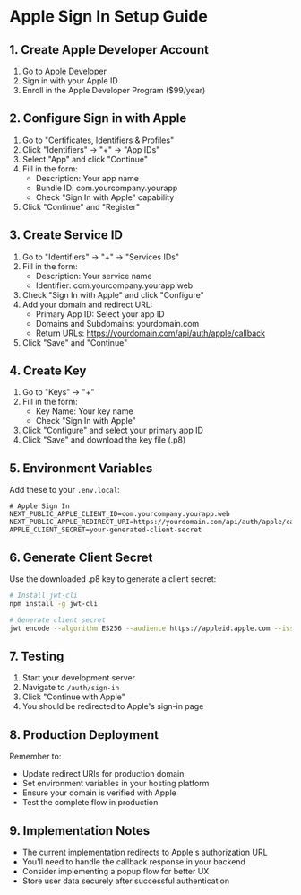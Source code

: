 # Apple Sign In Setup Guide

## 1. Create Apple Developer Account

1. Go to [Apple Developer](https://developer.apple.com/)
2. Sign in with your Apple ID
3. Enroll in the Apple Developer Program ($99/year)

## 2. Configure Sign in with Apple

1. Go to "Certificates, Identifiers & Profiles"
2. Click "Identifiers" → "+" → "App IDs"
3. Select "App" and click "Continue"
4. Fill in the form:
   - Description: Your app name
   - Bundle ID: com.yourcompany.yourapp
   - Check "Sign In with Apple" capability
5. Click "Continue" and "Register"

## 3. Create Service ID

1. Go to "Identifiers" → "+" → "Services IDs"
2. Fill in the form:
   - Description: Your service name
   - Identifier: com.yourcompany.yourapp.web
3. Check "Sign In with Apple" and click "Configure"
4. Add your domain and redirect URL:
   - Primary App ID: Select your app ID
   - Domains and Subdomains: yourdomain.com
   - Return URLs: https://yourdomain.com/api/auth/apple/callback
5. Click "Save" and "Continue"

## 4. Create Key

1. Go to "Keys" → "+"
2. Fill in the form:
   - Key Name: Your key name
   - Check "Sign In with Apple"
3. Click "Configure" and select your primary app ID
4. Click "Save" and download the key file (.p8)

## 5. Environment Variables

Add these to your `.env.local`:

```env
# Apple Sign In
NEXT_PUBLIC_APPLE_CLIENT_ID=com.yourcompany.yourapp.web
NEXT_PUBLIC_APPLE_REDIRECT_URI=https://yourdomain.com/api/auth/apple/callback
APPLE_CLIENT_SECRET=your-generated-client-secret
```

## 6. Generate Client Secret

Use the downloaded .p8 key to generate a client secret:

```bash
# Install jwt-cli
npm install -g jwt-cli

# Generate client secret
jwt encode --algorithm ES256 --audience https://appleid.apple.com --issuer YOUR_TEAM_ID --key-id YOUR_KEY_ID --secret @path/to/AuthKey_KEYID.p8
```

## 7. Testing

1. Start your development server
2. Navigate to `/auth/sign-in`
3. Click "Continue with Apple"
4. You should be redirected to Apple's sign-in page

## 8. Production Deployment

Remember to:
- Update redirect URIs for production domain
- Set environment variables in your hosting platform
- Ensure your domain is verified with Apple
- Test the complete flow in production

## 9. Implementation Notes

- The current implementation redirects to Apple's authorization URL
- You'll need to handle the callback response in your backend
- Consider implementing a popup flow for better UX
- Store user data securely after successful authentication 